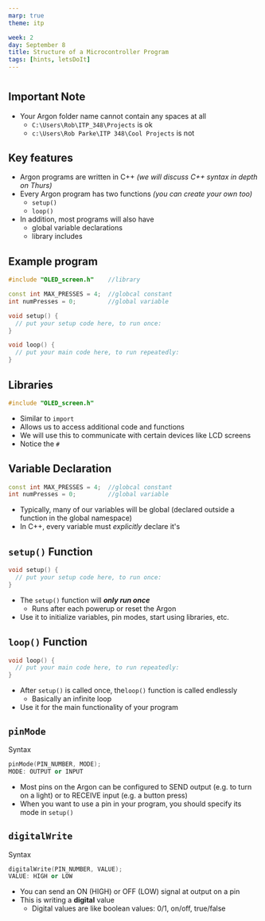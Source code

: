 ```yaml
---
marp: true
theme: itp

week: 2
day: September 8
title: Structure of a Microcontroller Program
tags: [hints, letsDoIt]
---
```


<!-- headingDivider: 2 -->

# 

## Important Note

- Your Argon folder name cannot contain any spaces at all
  - `C:\Users\Rob\ITP_348\Projects` is ok
  - `c:\Users\Rob Parke\ITP 348\Cool Projects` is not

## Key features

- Argon programs are written in C++ *(we will discuss C++ syntax in depth on Thurs)*
- Every Argon program has two functions *(you can create your own too)*
  - `setup()`
  - `loop()`
- In addition, most programs will also have
  - global variable declarations
  - library includes

## Example program

```c++
#include "OLED_screen.h"	//library

const int MAX_PRESSES = 4;	//globcal constant
int numPresses = 0;			//global variable

void setup() {
  // put your setup code here, to run once:
}

void loop() {
  // put your main code here, to run repeatedly:
}
```

## Libraries

```c++
#include "OLED_screen.h"
```

- Similar to `import`
- Allows us to access additional code and functions
- We will use this to communicate with certain devices like LCD screens
- Notice the `#`

## Variable Declaration

```c++
const int MAX_PRESSES = 4;	//globcal constant
int numPresses = 0;			//global variable
```

- Typically, many of our variables will be global (declared outside a function in the global namespace)
- In C++, every variable must *explicitly* declare it's

## `setup()` Function

```c++
void setup() {
  // put your setup code here, to run once:
}
```

- The `setup()` function will ***only run once***
  - Runs after each powerup or reset the Argon
- Use it to initialize variables, pin modes, start using libraries, etc.

## `loop()` Function

```c++
void loop() {
  // put your main code here, to run repeatedly:
}
```

- After `setup()` is called once, the`loop()` function is called endlessly 
  - Basically an infinite loop
- Use it for the main functionality of your program

## `pinMode` 

Syntax

```c++
pinMode(PIN_NUMBER, MODE);
MODE: OUTPUT or INPUT
```

- Most pins on the Argon can be configured to SEND output (e.g. to turn on a light) or to RECEIVE input (e.g. a button press)
- When you want to use a pin in your program, you should specify its mode in `setup()`

## `digitalWrite` 

Syntax

```c++
digitalWrite(PIN_NUMBER, VALUE);
VALUE: HIGH or LOW
```

- You can send an ON (HIGH) or OFF (LOW) signal at output on a pin
- This is writing a **digital** value
  - Digital values are like boolean values: 0/1, on/off, true/false